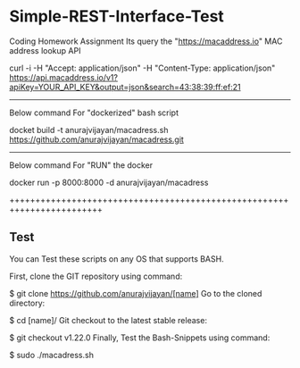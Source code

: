 # Simple-REST-Interface-Test
Coding Homework Assignment
Its query the "https://macaddress.io" MAC address lookup API

curl -i -H "Accept: application/json" -H "Content-Type: application/json" https://api.macaddress.io/v1?apiKey=YOUR_API_KEY&output=json&search=43:38:39:ff:ef:21

-------------------

Below command For "dockerized" bash script  

docket build -t anurajvijayan/macadress.sh https://github.com/anurajvijayan/macadress.git

--------------------

Below command For "RUN" the docker

docker run -p 8000:8000 -d anurajvijayan/macadress

++++++++++++++++++++++++++++++++++++++++++++++++++++++++++++++++++++++++

Test
----
You can Test these scripts on any OS that supports BASH.

First, clone the GIT repository using command:

$ git clone https://github.com/anurajvijayan/[name]
Go to the cloned directory:

$ cd [name]/
Git checkout to the latest stable release:

$ git checkout v1.22.0
Finally, Test the Bash-Snippets using command:

$ sudo ./macadress.sh



